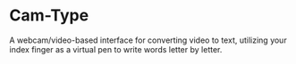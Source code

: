 # Cam-Type
A webcam/video-based interface for converting video to text, utilizing your index finger as a virtual pen to write words letter by letter.
